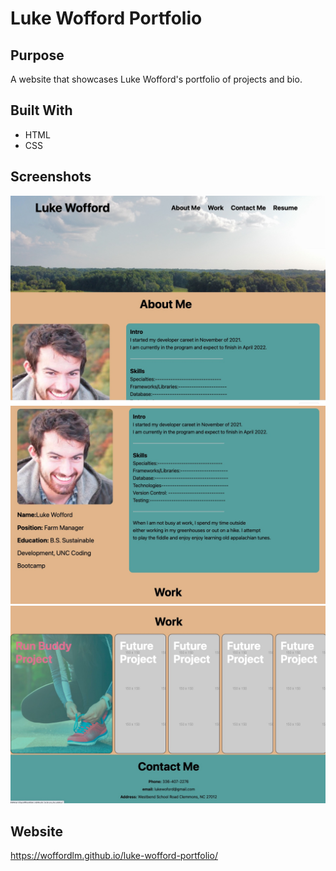 # Luke Wofford Portfolio

## Purpose
A website that showcases Luke Wofford's portfolio of projects and bio.

## Built With
* HTML
* CSS

## Screenshots
![](images/screenshot1.jpg)
![](images/screenshot2.jpg)
![](images/screenshot3.jpg)

## Website
 https://woffordlm.github.io/luke-wofford-portfolio/

